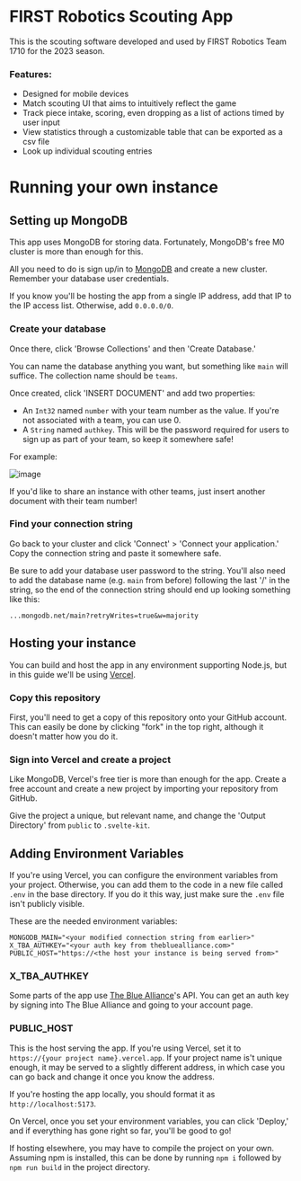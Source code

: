 # FIRST Robotics Scouting App
This is the scouting software developed and used by FIRST Robotics Team 1710 for the 2023 season.

### Features:
 - Designed for mobile devices
 - Match scouting UI that aims to intuitively reflect the game
 - Track piece intake, scoring, even dropping as a list of actions timed by user input
 - View statistics through a customizable table that can be exported as a csv file
 - Look up individual scouting entries

# Running your own instance

## Setting up MongoDB
This app uses MongoDB for storing data. Fortunately, MongoDB's free M0 cluster is more than enough for this.

All you need to do is sign up/in to [MongoDB](https://www.mongodb.com/) and create a new cluster. Remember your database user credentials.

If you know you'll be hosting the app from a single IP address, add that IP to the IP access list. Otherwise, add ```0.0.0.0/0```.

### Create your database
Once there, click 'Browse Collections' and then 'Create Database.'

You can name the database anything you want, but something like ```main``` will suffice. The collection name should be ```teams```.

Once created, click 'INSERT DOCUMENT' and add two properties:
 - An ```Int32``` named ```number``` with your team number as the value. If you're not associated with a team, you can use 0.
 - A ```String``` named ```authkey```. This will be the password required for users to sign up as part of your team, so keep it somewhere safe!

For example:

![image](https://user-images.githubusercontent.com/93231078/228636791-f639f4aa-9e5c-4fd4-8ee8-748e79a3b069.png)

If you'd like to share an instance with other teams, just insert another document with their team number!

### Find your connection string
Go back to your cluster and click 'Connect' > 'Connect your application.' Copy the connection string and paste it somewhere safe.

Be sure to add your database user password to the string. You'll also need to add the database name (e.g. ```main``` from before) following the last '/' in the string, so the end of the connection string should end up looking something like this:

```...mongodb.net/main?retryWrites=true&w=majority```

## Hosting your instance
You can build and host the app in any environment supporting Node.js, but in this guide we'll be using [Vercel](https://vercel.com).

### Copy this repository
First, you'll need to get a copy of this repository onto your GitHub account. This can easily be done by clicking "fork" in the top right, although it doesn't matter how you do it.

### Sign into Vercel and create a project
Like MongoDB, Vercel's free tier is more than enough for the app. Create a free account and create a new project by importing your repository from GitHub.

Give the project a unique, but relevant name, and change the 'Output Directory' from ```public``` to ```.svelte-kit```.

## Adding Environment Variables
If you're using Vercel, you can configure the environment variables from your project. Otherwise, you can add them to the code in a new file called ```.env``` in the base directory. If you do it this way, just make sure the ```.env``` file isn't publicly visible.

These are the needed environment variables:
```
MONGODB_MAIN="<your modified connection string from earlier>"
X_TBA_AUTHKEY="<your auth key from thebluealliance.com>"
PUBLIC_HOST="https://<the host your instance is being served from>"
```

### X_TBA_AUTHKEY
Some parts of the app use [The Blue Alliance](https://thebluealliance.com)'s API. You can get an auth key by signing into The Blue Alliance and going to your account page.

### PUBLIC_HOST
This is the host serving the app. If you're using Vercel, set it to ```https://{your project name}.vercel.app```. If your project name is't unique enough, it may be served to a slightly different address, in which case you can go back and change it once you know the address.

If you're hosting the app locally, you should format it as ```http://localhost:5173```.

On Vercel, once you set your environment variables, you can click 'Deploy,' and if everything has gone right so far, you'll be good to go!

If hosting elsewhere, you may have to compile the project on your own. Assuming npm is installed, this can be done by running ```npm i``` followed by ```npm run build``` in the project directory.
